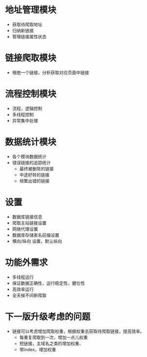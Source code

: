 

# 地址管理模块
- 获取待爬取地址
- 归纳新链接
- 管理链接属性状态

# 链接爬取模块
- 根绝一个链接，分析获取对应页面中链接

# 流程控制模块
- 流程，逻辑控制
- 多线程控制
- 异常集中处理

# 数据统计模块
- 各个模块数据统计
- 错误链接的追踪统计
	- 最终被删除的链接
	- 中途好转的链接
	- 频繁出错的链接

# 设置
- 数据库链接信息
- 爬取主站链接设置
- 网络代理设置
- 数据库存储表名前缀设置
- 横向/纵向 设置，默认纵向


# 功能外需求
- 多线程运行
- 保证数据正确性，运行稳定性，健壮性
- 高效率运行
- 全天候不间断爬取

# 下一版升级考虑的问题
- 链接可以考虑增加爬取权重，根据权重去获取待爬取链接，提高效率。
	- 每重复爬取到一次，增加一点儿权重
	- 短链接，主域名之类的增加权重、
	- 带index，增加权重